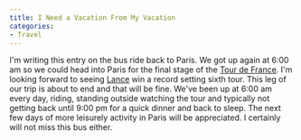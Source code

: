 ```yaml
---
title: I Need a Vacation From My Vacation
categories:
- Travel
---
```


I'm writing this entry on the bus ride back to Paris. We got up again at 6:00 am so we could head into Paris for the final stage of the [Tour de France](http://www.letour.com/indexus.html). I'm looking forward to seeing [Lance](http://www.lancearmstrong.com/) win a record setting sixth tour. This leg of our trip is about to end and that will be fine. We've been up at 6:00 am every day, riding, standing outside watching the tour and typically not getting back until 9:00 pm for a quick dinner and back to sleep. The next few days of more leisurely activity in Paris will be appreciated. I certainly will not miss this bus either.
